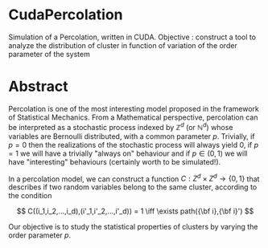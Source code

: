 # CudaPercolation
 Simulation of a Percolation, written in CUDA. Objective : construct a tool to analyze the distribution of cluster in function of variation of the order parameter of the system


# Abstract

Percolation is one of the most interesting model proposed in the framework of Statistical Mechanics. From a Mathematical perspective, percolation can be interpreted as a stochastic process indexed by $\mathbb Z^d$ (or $\mathbb N^d$) whose variables are Bernoulli distributed, with a common parameter $p$. Trivially, if $p=0$ then the realizations of the stochastic process will always yield $0$, if $p=1$ we will have a trivially "always on" behaviour and if $p \in (0,1)$ we will have "interesting" behaviours (certainly worth to be simulated!).

In a percolation model, we can construct a function $C : Z^d \times Z^d \rightarrow \{0,1\}$ that describes if two random variables belong to the same cluster, according to the condition

$$
C((i_1,i_2,...,i_d),(i'_1,i'_2,...,i'_d)) = 1 \iff \exists path({\bf i},{\bf i}')
$$

Our objective is to study the statistical properties of clusters by varying the order parameter $p$.
